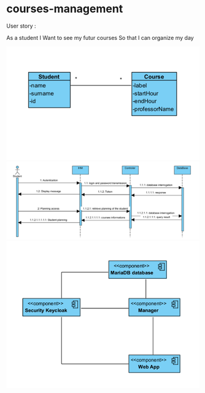 # courses-management

User story : 

As a student 
I Want to see my futur courses
So that I can organize my day

![img.png](img.png)
![img_1.png](img_1.png)
![img_2.png](img_2.png)